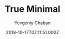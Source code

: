 ---
title: True Minimal
github: https://github.com/cyevgeniy/jekyll-true-minimal
demo: https://cyevgeniy.github.io/jekyll-true-minimal/
author: Yevgeniy Chaban
ssg:
  - Jekyll
cms:
  - No Cms
date: 2018-10-17T07:11:51.000Z
description: Minimal and ascetic theme for jekyll
stale: true
---